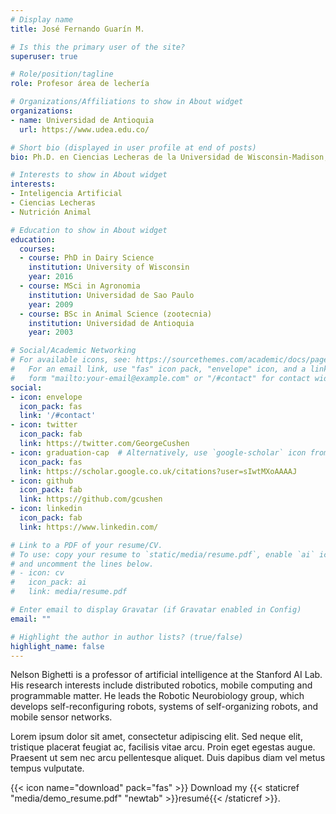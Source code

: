 ```yaml
---
# Display name
title: José Fernando Guarín M.

# Is this the primary user of the site?
superuser: true

# Role/position/tagline
role: Profesor área de lechería

# Organizations/Affiliations to show in About widget
organizations:
- name: Universidad de Antioquia
  url: https://www.udea.edu.co/

# Short bio (displayed in user profile at end of posts)
bio: Ph.D. en Ciencias Lecheras de la Universidad de Wisconsin-Madison, Maestría en Agronomía Universidade de São Paulo y Zootecnista de la Universidad de Antioquia. Profesor en el área de lechería especializada de la Universidad de Antioquia, Medellín, Colombia. Experiencia en Ciencias Animales con énfasis en la calidad de la leche, nutrición y reproducción animal. Las principales áreas de experticia son la epidemiología de la mastitis, la biotecnología de la reproducción, la nutrición animal y la agroindustria..

# Interests to show in About widget
interests:
- Inteligencia Artificial
- Ciencias Lecheras
- Nutrición Animal

# Education to show in About widget
education:
  courses:
  - course: PhD in Dairy Science
    institution: University of Wisconsin
    year: 2016
  - course: MSci in Agronomia
    institution: Universidad de Sao Paulo
    year: 2009
  - course: BSc in Animal Science (zootecnia)
    institution: Universidad de Antioquia
    year: 2003

# Social/Academic Networking
# For available icons, see: https://sourcethemes.com/academic/docs/page-builder/#icons
#   For an email link, use "fas" icon pack, "envelope" icon, and a link in the
#   form "mailto:your-email@example.com" or "/#contact" for contact widget.
social:
- icon: envelope
  icon_pack: fas
  link: '/#contact'
- icon: twitter
  icon_pack: fab
  link: https://twitter.com/GeorgeCushen
- icon: graduation-cap  # Alternatively, use `google-scholar` icon from `ai` icon pack
  icon_pack: fas
  link: https://scholar.google.co.uk/citations?user=sIwtMXoAAAAJ
- icon: github
  icon_pack: fab
  link: https://github.com/gcushen
- icon: linkedin
  icon_pack: fab
  link: https://www.linkedin.com/

# Link to a PDF of your resume/CV.
# To use: copy your resume to `static/media/resume.pdf`, enable `ai` icons in `params.toml`, 
# and uncomment the lines below.
# - icon: cv
#   icon_pack: ai
#   link: media/resume.pdf

# Enter email to display Gravatar (if Gravatar enabled in Config)
email: ""

# Highlight the author in author lists? (true/false)
highlight_name: false
---
```


Nelson Bighetti is a professor of artificial intelligence at the Stanford AI Lab. His research interests include distributed robotics, mobile computing and programmable matter. He leads the Robotic Neurobiology group, which develops self-reconfiguring robots, systems of self-organizing robots, and mobile sensor networks.

Lorem ipsum dolor sit amet, consectetur adipiscing elit. Sed neque elit, tristique placerat feugiat ac, facilisis vitae arcu. Proin eget egestas augue. Praesent ut sem nec arcu pellentesque aliquet. Duis dapibus diam vel metus tempus vulputate.

{{< icon name="download" pack="fas" >}} Download my {{< staticref "media/demo_resume.pdf" "newtab" >}}resumé{{< /staticref >}}.
